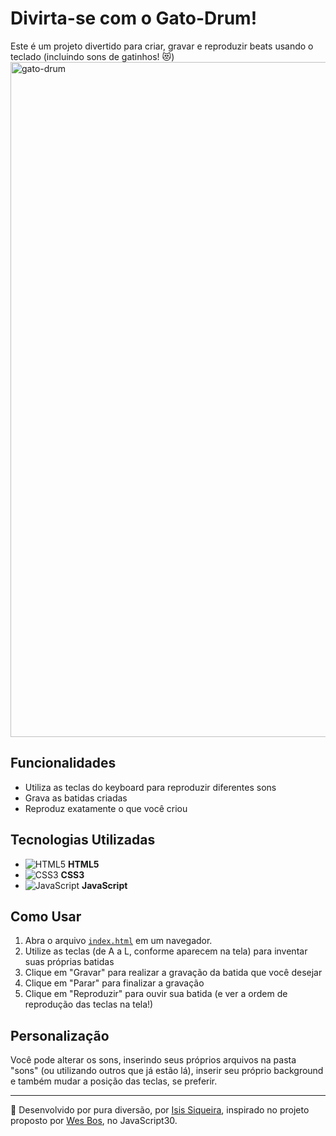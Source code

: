 # Divirta-se com o Gato-Drum!

Este é um projeto divertido para criar, gravar e reproduzir beats usando o teclado (incluindo sons de gatinhos! 😻) 
<img width="1920" height="1080" alt="gato-drum" src="https://github.com/user-attachments/assets/bee9f309-cdbb-44aa-b4bf-73fae1ef7716" />

## Funcionalidades

- Utiliza as teclas do keyboard para reproduzir diferentes sons
- Grava as batidas criadas
- Reproduz exatamente o que você criou

## Tecnologias Utilizadas

- ![HTML5](https://img.shields.io/badge/HTML5-E34F26?style=flat&logo=html5&logoColor=white) **HTML5** 
- ![CSS3](https://img.shields.io/badge/CSS3-1572B6?style=flat&logo=css3&logoColor=white) **CSS3** 
- ![JavaScript](https://img.shields.io/badge/JavaScript-F7DF1E?style=flat&logo=javascript&logoColor=black) **JavaScript** 

## Como Usar

1. Abra o arquivo [`index.html`](index.html) em um navegador.
2. Utilize as teclas (de A a L, conforme aparecem na tela) para inventar suas próprias batidas
3. Clique em "Gravar" para realizar a gravação da batida que você desejar
4. Clique em "Parar" para finalizar a gravação
5. Clique em "Reproduzir" para ouvir sua batida (e ver a ordem de reprodução das teclas na tela!)

## Personalização

Você pode alterar os sons, inserindo seus próprios arquivos na pasta "sons" (ou utilizando outros que já estão lá), inserir seu próprio background e também mudar a posição das teclas, se preferir.

---

💜 Desenvolvido por pura diversão, por [Isis Siqueira](https://github.com/isissiqueira), inspirado no projeto proposto por [Wes Bos](https://github.com/wesbos), no JavaScript30.
